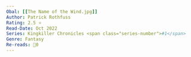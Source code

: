 ```yaml
---
Obal: [[The Name of the Wind.jpg]]
Author: Patrick Rothfuss
Rating: 2.5 ⭐
Read-Date: Oct 2022
Series: Kingkiller Chronicles <span class="series-number">#1</span>
Genre: Fantasy
Re-reads: 🔁0
---
```

